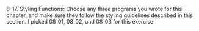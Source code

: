 8-17. Styling Functions: Choose any three programs you wrote for this chapter,
and make sure they follow the styling guidelines described in this section.
I picked 08_01, 08_02, and 08_03 for this exercise